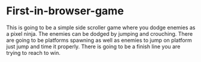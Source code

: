 # First-in-browser-game
This is going to be a simple side scroller game where you dodge enemies as a pixel ninja. The enemies can be dodged by jumping and crouching. There are going to be platforms spawning as well as enemies to jump on platform just jump and time it properly. There is going to be a finish line you are trying to reach to win. 